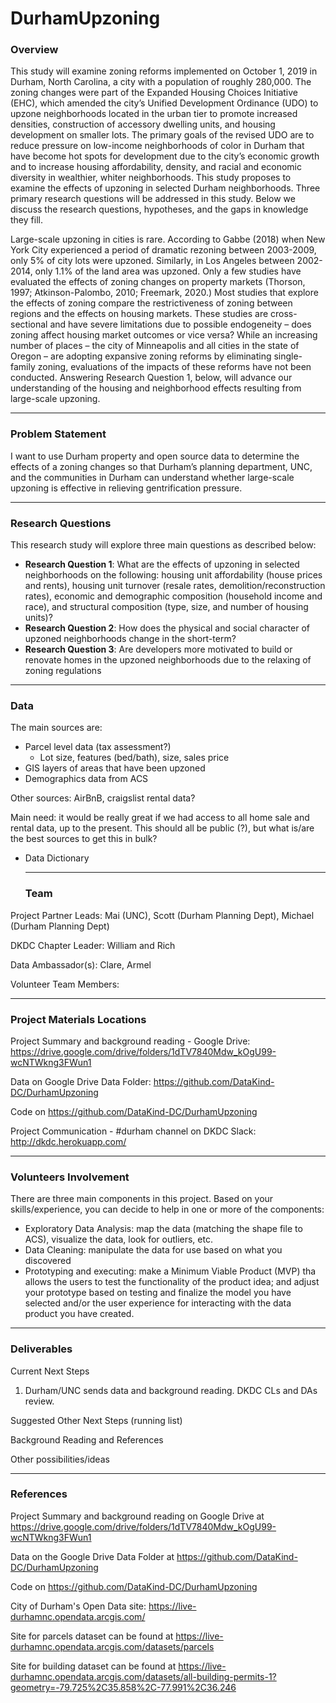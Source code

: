 # DurhamUpzoning
### Overview
This study will examine zoning reforms implemented on October 1, 2019 in Durham, North Carolina, a city with a population of roughly 280,000. The zoning changes were part of the Expanded Housing Choices Initiative (EHC), which amended the city’s Unified Development Ordinance (UDO) to upzone neighborhoods located in the urban tier to promote increased densities, construction of accessory dwelling units, and housing development on smaller lots. The primary goals of the revised UDO are to reduce pressure on low-income neighborhoods of color in Durham that have become hot spots for development due to the city’s economic growth and to increase housing affordability, density, and racial and economic diversity in wealthier, whiter neighborhoods. This study proposes to examine the effects of upzoning in selected Durham neighborhoods. Three primary research questions will be addressed in this study. Below we discuss the research questions, hypotheses, and the gaps in knowledge they fill.

Large-scale upzoning in cities is rare. According to Gabbe (2018) when New York City experienced a period of dramatic rezoning between 2003-2009, only 5% of city lots were upzoned. Similarly, in Los Angeles between 2002-2014, only 1.1% of the land area was upzoned. Only a few studies have evaluated the effects of zoning changes on property markets (Thorson, 1997; Atkinson-Palombo, 2010; Freemark, 2020.) Most studies that explore the effects of zoning compare the restrictiveness of zoning between regions and the effects on housing markets. These studies are cross-sectional and have severe limitations due to possible endogeneity – does zoning affect housing market outcomes or vice versa? While an increasing number of places – the city of Minneapolis and all cities in the state of Oregon – are adopting expansive zoning reforms by eliminating single-family zoning, evaluations of the impacts of these reforms have not been conducted. Answering Research Question 1, below, will advance our understanding of the housing and neighborhood effects resulting from large-scale upzoning.
  
  ----
  ### Problem Statement
  I want to use Durham property and open source data to determine the effects of a zoning changes so that Durham’s planning department, UNC, and the communities in Durham can understand whether large-scale upzoning is effective in relieving gentrification pressure.
  
  ---
  ### Research Questions
  This research study will explore three main questions as described below:
  - **Research Question 1**: What are the effects of upzoning in selected neighborhoods on the following: housing unit affordability (house prices and rents), housing unit turnover (resale rates, demolition/reconstruction rates), economic and demographic composition (household income and race), and structural composition (type, size, and number of housing units)?
  - **Research Question 2**: How does the physical and social character of upzoned neighborhoods change in the short-term?
  - **Research Question 3**: Are developers more motivated to build or renovate homes in the upzoned neighborhoods due to the relaxing of zoning regulations
  
  ---
  ### Data
  The main sources are:
- Parcel level data (tax assessment?)
    - Lot size, features (bed/bath), size, sales price
- GIS layers of areas that have been upzoned
- Demographics data from ACS

Other sources:
AirBnB, craigslist rental data?

Main need: it would be really great if we had access to all home sale and rental data, up to the present. This should all be public (?), but what is/are the best sources to get this in bulk?

- Data Dictionary

  
  --- 
  ### Team
Project Partner Leads: Mai (UNC), Scott (Durham Planning Dept), Michael (Durham Planning Dept)

DKDC Chapter Leader: William and Rich

Data Ambassador(s): Clare, Armel

Volunteer Team Members:

---
### Project Materials Locations

Project Summary and background reading - Google Drive: https://drive.google.com/drive/folders/1dTV7840Mdw_kOgU99-wcNTWkng3FWun1

Data on Google Drive Data Folder: https://github.com/DataKind-DC/DurhamUpzoning

Code on https://github.com/DataKind-DC/DurhamUpzoning

Project Communication - #durham channel on DKDC Slack: http://dkdc.herokuapp.com/

---
### Volunteers Involvement
  There are three main components in this project. Based on your skills/experience, you can decide to help in one or more of the components:
  - Exploratory Data Analysis: map the data (matching the shape file to ACS), visualize the data, look for outliers, etc.
  - Data Cleaning: manipulate the data for use based on what you discovered
  - Prototyping and executing: make a Minimum Viable Product (MVP) tha allows the users to test the functionality of the product idea; and adjust your prototype based on testing and finalize the model you have selected and/or the user experience for interacting with the data product you have created.
  
  ---
  ### Deliverables
Current Next Steps
1. Durham/UNC sends data and background reading. DKDC CLs and DAs review.

Suggested Other Next Steps (running list)

Background Reading and References

Other possibilities/ideas

---
### References
Project Summary and background reading on Google Drive at https://drive.google.com/drive/folders/1dTV7840Mdw_kOgU99-wcNTWkng3FWun1

Data on the Google Drive Data Folder at https://github.com/DataKind-DC/DurhamUpzoning

Code on https://github.com/DataKind-DC/DurhamUpzoning

City of Durham's Open Data site: https://live-durhamnc.opendata.arcgis.com/

Site for parcels dataset can be found at https://live-durhamnc.opendata.arcgis.com/datasets/parcels

Site for building dataset can be found at https://live-durhamnc.opendata.arcgis.com/datasets/all-building-permits-1?geometry=-79.725%2C35.858%2C-77.991%2C36.246
